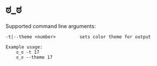 ﻿# ಠ_ಠ

Supported command line arguments:

    -t|--theme <number>         sets color theme for output
    
    Example usage:
        ಠ_ಠ -t 17
        ಠ_ಠ --theme 17